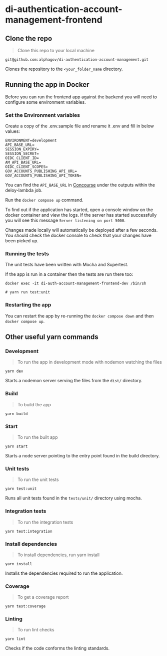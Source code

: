 # di-authentication-account-management-frontend

## Clone the repo

> Clone this repo to your local machine

```shell script
git@github.com:alphagov/di-authentication-account-management.git
```

Clones the repository to the `<your_folder_name` directory.

## Running the app in Docker

Before you can run the frontend app against the backend you will need to configure some environment variables.

### Set the Environment variables

Create a copy of the .env.sample file and rename it .env and fill in below values:

```
ENVIRONMENT=development
API_BASE_URL=
SESSION_EXPIRY=
SESSION_SECRET=
OIDC_CLIENT_ID=
AM_API_BASE_URL=
OIDC_CLIENT_SCOPES=
GOV_ACCOUNTS_PUBLISHING_API_URL=
GOV_ACCOUNTS_PUBLISHING_API_TOKEN=
```

You can find the `API_BASE_URL` in [Concourse](https://cd.gds-reliability.engineering/teams/verify/pipelines/di-authentication-deployment) under the outputs within the deloy-lambda job.

Run the `docker compose up` command.

To find out if the application has started, open a console window on the docker container and view the logs. If the server has started successfully you will see this message `Server listening on port 5000`.

Changes made locally will automatically be deployed after a few seconds. You should check the docker console to check that your changes have been picked up.

### Running the tests

The unit tests have been written with Mocha and Supertest.

If the app is run in a container then the tests are run there too:

```shell script
docker exec -it di-auth-account-management-frontend-dev /bin/sh

# yarn run test:unit
```

### Restarting the app

You can restart the app by re-running the `docker compose down` and then `docker compose up`.

## Other useful yarn commands


### Development

> To run the app in development mode with nodemon watching the files

```shell script
yarn dev
```

Starts a nodemon server serving the files from the `dist/`
directory.

### Build

> To build the app

```shell script
yarn build
```

### Start

> To run the built app

```shell script
yarn start
```

Starts a node server pointing to the entry point found in
the build directory.

### Unit tests

> To run the unit tests

```shell script
yarn test:unit
```

Runs all unit tests found in the `tests/unit/` directory
using mocha.

### Integration tests

> To run the integration tests

```shell script
yarn test:integration
```


### Install dependencies

> To install dependencies, run yarn install

```shell script
yarn install
```

Installs the dependencies required to run the application.

### Coverage

> To get a coverage report

```shell script
yarn test:coverage
```

### Linting

> To run lint checks

```shell script
yarn lint
```

Checks if the code conforms the linting standards.
